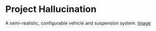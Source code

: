 # Project Hallucination
A semi-realistic, configurable vehicle and suspension system.
[Image](assets/ApplicationFrameHost_XOwrop8JUH.png)
